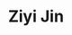 ---
bio: 
  matter.
education:
  courses:
  - course: 硕士学位
    institution: 伦敦大学学院心理与语言科学系
    year: 在读
  - course: 学士学位
    institution: 香港教育大学文学院/教育学院
    year: 2021
email: "joannajinzy@outlook.com"
first_name: Jin
highlight_name: false
interests:
- 语义记忆 
- 在线阅读
- 眼动
last_name: Ziyi
role: Research Assistant
social:
- icon: envelope
  icon_pack: fas
  link: mailto:joannajinzy@outlook.com
superuser: true
title: Ziyi Jin
user_groups:
- Administration
---